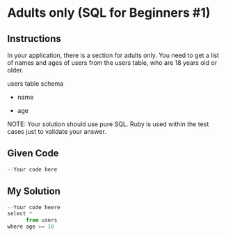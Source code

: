# Adults only (SQL for Beginners #1)

## Instructions

In your application, there is a section for adults only. You need to get a list of names and ages of users from the users table, who are 18 years old or older.

users table schema

- name

- age

NOTE: Your solution should use pure SQL. Ruby is used within the test cases just to validate your answer.



## Given Code
```python
--Your code here
```

## My Solution
```python
--Your code heere
select *
      from users
where age >= 18
```
